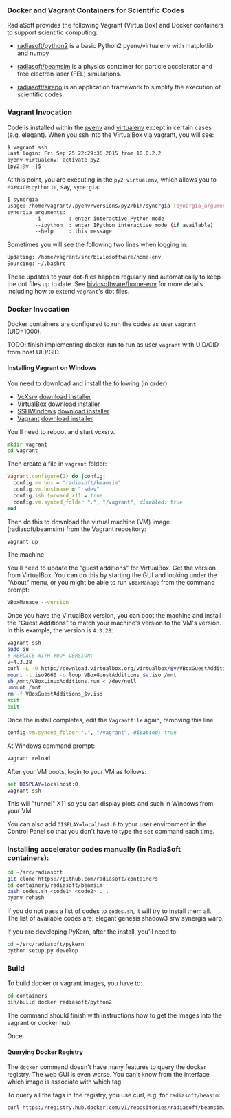 ### Docker and Vagrant Containers for Scientific Codes

RadiaSoft provides the following Vagrant (VirtualBox) and Docker
containers to support scientific computing:

* [radiasoft/python2](https://github.com/radiasoft/containers/tree/master/radiasoft/python2)
  is a basic Python2 pyenv/virtualenv with matplotlib and numpy

* [radiasoft/beamsim](https://github.com/radiasoft/containers/tree/master/radiasoft/beamsim)
  is a physics container for particle accelerator and free electron laser (FEL) simulations.

* [radiasoft/sirepo](https://github.com/radiasoft/containers/tree/master/radiasoft/sirepo)
  is an application framework to simplify the execution of scientific codes.

### Vagrant Invocation

Code is installed within the
[pyenv](https://github.com/yyuu/pyenv) and
[virtualenv](https://virtualenv.pypa.io) except in certain cases (e.g. elegant).
When you ssh into the VirtualBox via vagrant, you will see:

```bash
$ vagrant ssh
Last login: Fri Sep 25 22:29:36 2015 from 10.0.2.2
pyenv-virtualenv: activate py2
[py2;@v ~]$
```
At this point, you are executing in the `py2 virtualenv`, which allows you to execute
`python` or, say, `synergia`:

```bash
$ synergia
usage: /home/vagrant/.pyenv/versions/py2/bin/synergia [synergia_arguments] <synergia_script> [script_arguments]
synergia_arguments:
         -i         : enter interactive Python mode
         --ipython  : enter IPython interactive mode (if available)
         --help     : this message
```

Sometimes you will see the following two lines when logging in:

```bash
Updating: /home/vagrant/src/biviosoftware/home-env
Sourcing: ~/.bashrc
```
These updates to your dot-files happen regularly and automatically
to keep the dot files up to date. See
[biviosoftware/home-env](https://github.com/biviosoftware/home-env)
for more details including how to extend `vagrant`'s dot files.

### Docker Invocation

Docker containers are configured to run the codes as user `vagrant` (UID=1000).

TODO: finish implementing docker-run to run as user `vagrant` with UID/GID from
host UID/GID.

#### Installing Vagrant on Windows


You need to download and install the following (in order):

* [VcXsrv](https://sourceforge.net/projects/vcxsrv/)
  [download installer](http://downloads.sourceforge.net/vcxsrv/vcxsrv/1.17.0.0/vcxsrv-64.1.17.0.0.installer.exe)
* [VirtualBox](https://www.virtualbox.org/wiki/Downloads)
  [download installer](http://download.virtualbox.org/virtualbox/4.3.28/VirtualBox-4.3.28-100309-Win.exe)
* [SSHWindows](http://www.mls-software.com/opensshd.html)
  [download installer](http://www.mls-software.com/files/setupssh-6.8p1-1.exe)
* [Vagrant](https://www.vagrantup.com/downloads.html)
  [download installer](https://dl.bintray.com/mitchellh/vagrant/vagrant_1.7.2.msi)

You'll need to reboot and start vcxsrv.

```cmd
mkdir vagrant
cd vagrant
```

Then create a file in `vagrant` folder:

```ruby
Vagrant.configure(2) do |config|
  config.vm.box = "radiasoft/beamsim"
  config.vm.hostname = "rsdev"
  config.ssh.forward_x11 = true
  config.vm.synced_folder ".", "/vagrant", disabled: true
end
```

Then do this to download the virtual machine (VM) image (radiasoft/beamsim) from the
Vagrant repository:

```cmd
vagrant up
```

The machine

You'll need to update the "guest additions" for VirtualBox. Get the version
from VirtualBox. You can do this by starting the GUI and looking under the
"About" menu, or you might be able to run `VBoxManage` from the command prompt:

```cmd
VBoxManage --version
```

Once you have the VirtualBox version, you can boot the machine and install
the "Guest Additions" to match your machine's version to the VM's version.
In this example, the version is `4.3.28`:

```bash
vagrant ssh
sudo su -
# REPLACE WITH YOUR VERSION:
v=4.3.28
curl -L -O http://download.virtualbox.org/virtualbox/$v/VBoxGuestAdditions_$v.iso
mount -t iso9660 -o loop VBoxGuestAdditions_$v.iso /mnt
sh /mnt/VBoxLinuxAdditions.run < /dev/null
umount /mnt
rm -f VBoxGuestAdditions_$v.iso
exit
exit
```

Once the install completes, edit the `Vagrantfile` again, removing this line:

```ruby
config.vm.synced_folder ".", "/vagrant", disabled: true
```

At Windows command prompt:

```cmd
vagrant reload
```

After your VM boots, login to your VM as follows:

```cmd
set DISPLAY=localhost:0
vagrant ssh
```

This will "tunnel" X11 so you can display plots and such in Windows from your VM.

You can also add `DISPLAY=localhost:0` to your user environment in the Control Panel
so that you don't have to type the `set` command each time.

### Installing accelerator codes manually (in RadiaSoft containers):

```bash
cd ~/src/radiasoft
git clone https://github.com/radiasoft/containers
cd containers/radiasoft/beamsim
bash codes.sh <code1> <code2> ...
pyenv rehash
```

If you do not pass a list of codes to `codes.sh`,
it will try to install them all.  The list of available codes
are: elegant genesis shadow3 srw synergia warp.

If you are developing PyKern, after the install, you'll need to:

```bash
cd ~/src/radiasoft/pykern
python setup.py develop
```

### Build

To build docker or vagrant images, you have to:

```bash
cd containers
bin/build docker radiasoft/python2
```

The command should finish with instructions how to get the images
into the vagrant or docker hub.

Once

#### Querying Docker Registry

The `docker` command doesn't have many features to query the docker registry.
The web GUI is even worse. You can't know from the interface which image is
associate with which tag.

To query all the tags in the registry, you use curl, e.g. for `radiasoft/beasim`:

```bash
curl https://registry.hub.docker.com/v1/repositories/radiasoft/beamsim/tags
```
